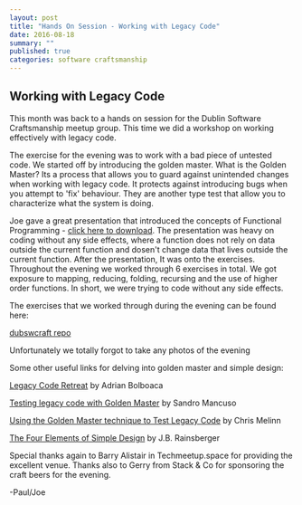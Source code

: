 ```yaml
---
layout: post
title: "Hands On Session - Working with Legacy Code"
date: 2016-08-18 
summary: ""
published: true
categories: software craftsmanship
---
```

## Working with Legacy Code

This month was back to a hands on session for the Dublin Software Craftsmanship meetup group. This time we did a workshop on working effectively with legacy code. 

The exercise for the evening was to work with a bad piece of untested code. We started off by introducing the golden master. What is the Golden Master? 
Its a process that allows you to guard against unintended changes when working with legacy code. It protects against introducing bugs when you attempt to 'fix' behaviour.
They are another type test that allow you to characterize what the system is doing. 


Joe gave a great presentation that introduced the concepts of Functional Programming - [click here to download](https://www.dropbox.com/s/lxe54jvd5ydjjpa/Functional%20Programming.pdf?dl=0). The presentation was heavy on coding without any side effects, where a function does not rely on data outside the current function and dosen't change data that lives outside the current function.  After the presentation, It was onto the exercises. Throughout the evening we worked through 6 exercises in total. We got exposure to mapping, reducing, folding, recursing and the use of higher order functions. In short, we were trying to code without any side effects.
 
The exercises that we worked through during the evening can be found here:

[dubswcraft repo](https://github.com/dubswcraft/handson-legacy)
 
Unfortunately we totally forgot to take any photos of the evening

Some other useful links for delving into golden master and simple design:

[Legacy Code Retreat](http://blog.adrianbolboaca.ro/2014/04/legacy-coderetreat/) by Adrian Bolboaca

[Testing legacy code with Golden Master](http://craftedsw.blogspot.ie/2012/11/testing-legacy-code-with-golden-master.html) by Sandro Mancuso
 
[Using the Golden Master technique to Test Legacy Code](https://chrismelinn.wordpress.com/2013/04/12/using-the-golden-master-technique-to-test-legacy-code/) by Chris Melinn

[The Four Elements of Simple Design](http://blog.jbrains.ca/permalink/the-four-elements-of-simple-design) by J.B. Rainsberger
 
Special thanks again to Barry Alistair in Techmeetup.space for providing the excellent venue. Thanks also to Gerry from Stack & Co for sponsoring the craft beers for the evening.
 
-Paul/Joe
